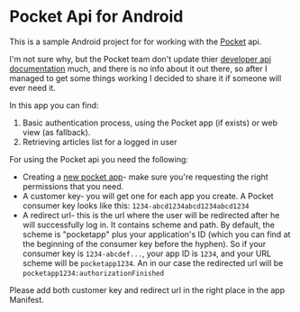 # Pocket Api for Android
This is a sample Android project for for working with the [Pocket](https://getpocket.com/about) api.

I'm not sure why, but the Pocket team don't update thier [developer api documentation](https://getpocket.com/developer/docs/overview) much, and there is no info about it out there, so after I managed to get some things working I decided to share it if someone will ever need it.

In this app you can find:
1. Basic authentication process, using the Pocket app (if exists) or web view (as fallback).
2. Retrieving articles list for a logged in user

For using the Pocket api you need the following:
- Creating a [new pocket app](https://getpocket.com/developer/apps/new)- make sure you're requesting the right permissions that you need.
- A customer key- you will get one for each app you create. A Pocket consumer key looks like this: `1234-abcd1234abcd1234abcd1234`
- A redirect url- this is the url where the user will be redirected after he will successfully log in. It contains scheme and path. By default, the scheme is "pocketapp" plus your application's ID (which you can find at the beginning of the consumer key before the hyphen). So if your consumer key is `1234-abcdef...`, your app ID is `1234`, and your URL scheme will be `pocketapp1234`. An in our case the redirected url will be `pocketapp1234:authorizationFinished`

Please add both customer key and redirect url in the right place in the app Manifest.
